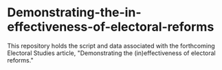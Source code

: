 # Demonstrating-the-in-effectiveness-of-electoral-reforms
This repository holds the script and data associated with the forthcoming Electoral Studies article, "Demonstrating the (in)effectiveness of electoral reforms."
